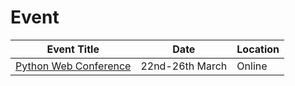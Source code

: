 # Event


|Event Title|Date|Location|
|---|---|---|
|[Python Web Conference](ttps://pythonwebconference.com/) | 22nd-26th March | Online |

